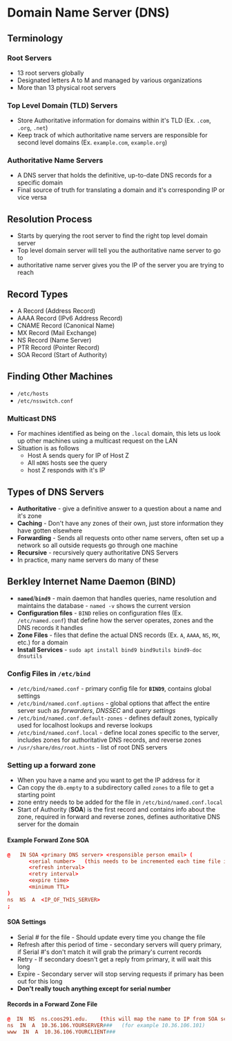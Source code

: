 # Domain Name Server (DNS)
## Terminology
### Root Servers
- 13 root servers globally
- Designated letters A to M and managed by various organizations
- More than 13 physical root servers

### Top Level Domain (TLD) Servers
- Store Authoritative information for domains within it's TLD (Ex. `.com`, `.org`, `.net`)
- Keep track of which authoritative name servers are responsible for second level domains (Ex. `example.com`, `example.org`)

### Authoritative Name Servers
- A DNS server that holds the definitive, up-to-date DNS records for a specific domain
- Final source of truth for translating a domain and it's corresponding IP or vice versa

## Resolution Process
- Starts by querying the root server to find the right top level domain server
- Top level domain server will tell you the authoritative name server to go to
- authoritative name server gives you the IP of the server you are trying to reach

## Record Types
- A Record (Address Record)
- AAAA Record (IPv6 Address Record)
- CNAME Record (Canonical Name)
- MX Record (Mail Exchange)
- NS Record (Name Server)
- PTR Record (Pointer Record)
- SOA Record (Start of Authority)

## Finding Other Machines
- `/etc/hosts`
- `/etc/nsswitch.conf`

### Multicast DNS
- For machines identified as being on the `.local` domain, this lets us look up other machines using a multicast request on the LAN
- Situation is as follows
	- Host A sends query for IP of Host Z
	- All `mDNS` hosts see the query
	- host Z responds with it's IP

## Types of DNS Servers
- **Authoritative** - give a definitive answer to a question about a name and it's zone
- **Caching** - Don't have any zones of their own, just store information they have gotten elsewhere
- **Forwarding** - Sends all requests onto other name servers, often set up a network so all outside requests go through one machine
- **Recursive** - recursively query authoritative DNS Servers
- In practice, many name servers do many of these

## Berkley Internet Name Daemon (BIND)
- **`named`**/**`bind9`** - main daemon that handles queries, name resolution and maintains the database - `named -v` shows the current version
- **Configuration files** - `BIND` relies on configuration files (Ex. `/etc/named.conf`) that define how the server operates, zones and the DNS records it handles
- **Zone Files** - files that define the actual DNS records (Ex. `A`, `AAAA`, `NS`, `MX`, etc.) for a domain
- **Install Services** - `sudo apt install bind9 bind9utils bind9-doc dnsutils`

### Config Files in `/etc/bind`
- `/etc/bind/named.conf` - primary config file for **`BIND9`**, contains global settings
- `/etc/bind/named.conf.options` - global options that affect the entire server such as *forwarders*, *DNSSEC* and *query settings*
- `/etc/bind/named.conf.default-zones` - defines default zones, typically used for localhost lookups and reverse lookups
- `/etc/bind/named.conf.local` - define local zones specific to the server, includes zones for authoritative DNS records, and reverse zones
- `/usr/share/dns/root.hints` - list of root DNS servers

### Setting up a forward zone
- When you have a name and you want to get the IP address for it
- Can copy the `db.empty` to a subdirectory called `zones` to a file to get a starting point
- zone entry needs to be added for the file in `/etc/bind/named.conf.local`
- Start of Authority (**SOA**) is the first record and contains info about the zone, required in forward and reverse zones, defines authoritative DNS server for the domain

#### Example Forward Zone SOA
```conf
@   IN SOA <primary DNS server> <responsible person email> (
       <serial number>   (this needs to be incremented each time file is changed)
       <refresh interval>
       <retry interval>
       <expire time>
       <minimum TTL>
)
ns  NS  A  <IP_OF_THIS_SERVER>
;
```

#### SOA Settings
- Serial # for the file - Should update every time you change the file
- Refresh after this period of time - secondary servers will query primary, if Serial #'s don't match it will grab the primary's current records
- Retry - If secondary doesn't get a reply from primary, it will wait this long
- Expire - Secondary server will stop serving requests if primary has been out for this long
- **Don't really touch anything except for serial number**

#### Records in a Forward Zone File
```conf
@  IN  NS  ns.coos291.edu.    (this will map the name to IP from SOA section)
ns  IN  A  10.36.106.YOURSERVER###   (for example 10.36.106.101)
www  IN  A  10.36.106.YOURCLIENT###
```
